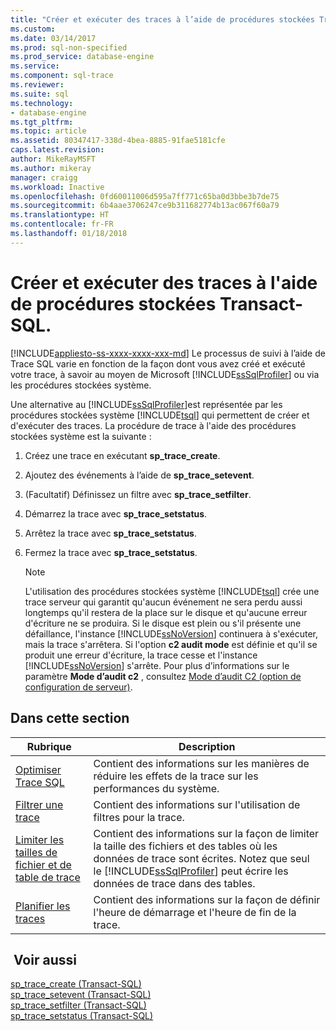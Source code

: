 ```yaml
---
title: "Créer et exécuter des traces à l’aide de procédures stockées Transact-SQL | Microsoft Docs"
ms.custom: 
ms.date: 03/14/2017
ms.prod: sql-non-specified
ms.prod_service: database-engine
ms.service: 
ms.component: sql-trace
ms.reviewer: 
ms.suite: sql
ms.technology:
- database-engine
ms.tgt_pltfrm: 
ms.topic: article
ms.assetid: 80347417-338d-4bea-8885-91fae5181cfe
caps.latest.revision: 
author: MikeRayMSFT
ms.author: mikeray
manager: craigg
ms.workload: Inactive
ms.openlocfilehash: 0fd60011006d595a7ff771c65ba0d3bbe3b7de75
ms.sourcegitcommit: 6b4aae3706247ce9b311682774b13ac067f60a79
ms.translationtype: HT
ms.contentlocale: fr-FR
ms.lasthandoff: 01/18/2018
---
```

# <a name="create-and-run-traces-using-transact-sql-stored-procedures"></a>Créer et exécuter des traces à l'aide de procédures stockées Transact-SQL.
[!INCLUDE[appliesto-ss-xxxx-xxxx-xxx-md](../../includes/appliesto-ss-xxxx-xxxx-xxx-md.md)] Le processus de suivi à l’aide de Trace SQL varie en fonction de la façon dont vous avez créé et exécuté votre trace, à savoir au moyen de Microsoft [!INCLUDE[ssSqlProfiler](../../includes/sssqlprofiler-md.md)] ou via les procédures stockées système.  
  
 Une alternative au [!INCLUDE[ssSqlProfiler](../../includes/sssqlprofiler-md.md)]est représentée par les procédures stockées système [!INCLUDE[tsql](../../includes/tsql-md.md)] qui permettent de créer et d'exécuter des traces. La procédure de trace à l'aide des procédures stockées système est la suivante :  
  
1.  Créez une trace en exécutant **sp_trace_create**.  
  
2.  Ajoutez des événements à l’aide de **sp_trace_setevent**.  
  
3.  (Facultatif) Définissez un filtre avec **sp_trace_setfilter**.  
  
4.  Démarrez la trace avec **sp_trace_setstatus**.  
  
5.  Arrêtez la trace avec **sp_trace_setstatus**.  
  
6.  Fermez la trace avec **sp_trace_setstatus**.  
  
    > [!NOTE]  
    >  L'utilisation des procédures stockées système [!INCLUDE[tsql](../../includes/tsql-md.md)] crée une trace serveur qui garantit qu'aucun événement ne sera perdu aussi longtemps qu'il restera de la place sur le disque et qu'aucune erreur d'écriture ne se produira. Si le disque est plein ou s'il présente une défaillance, l'instance [!INCLUDE[ssNoVersion](../../includes/ssnoversion-md.md)] continuera à s'exécuter, mais la trace s'arrêtera. Si l'option **c2 audit mode** est définie et qu'il se produit une erreur d'écriture, la trace cesse et l'instance [!INCLUDE[ssNoVersion](../../includes/ssnoversion-md.md)] s'arrête. Pour plus d’informations sur le paramètre **Mode d’audit c2** , consultez [Mode d’audit C2 (option de configuration de serveur)](../../database-engine/configure-windows/c2-audit-mode-server-configuration-option.md).  
  
## <a name="in-this-section"></a>Dans cette section  
  
|Rubrique|Description|  
|-----------|-----------------|  
|[Optimiser Trace SQL](../../relational-databases/sql-trace/optimize-sql-trace.md)|Contient des informations sur les manières de réduire les effets de la trace sur les performances du système.|  
|[Filtrer une trace](../../relational-databases/sql-trace/filter-a-trace.md)|Contient des informations sur l'utilisation de filtres pour la trace.|  
|[Limiter les tailles de fichier et de table de trace](../../relational-databases/sql-trace/limit-trace-file-and-table-sizes.md)|Contient des informations sur la façon de limiter la taille des fichiers et des tables où les données de trace sont écrites. Notez que seul le [!INCLUDE[ssSqlProfiler](../../includes/sssqlprofiler-md.md)] peut écrire les données de trace dans des tables.|  
|[Planifier les traces](../../relational-databases/sql-trace/schedule-traces.md)|Contient des informations sur la façon de définir l'heure de démarrage et l'heure de fin de la trace.|  
  
## <a name="see-also"></a> Voir aussi  
 [sp_trace_create &#40;Transact-SQL&#41;](../../relational-databases/system-stored-procedures/sp-trace-create-transact-sql.md)   
 [sp_trace_setevent &#40;Transact-SQL&#41;](../../relational-databases/system-stored-procedures/sp-trace-setevent-transact-sql.md)   
 [sp_trace_setfilter &#40;Transact-SQL&#41;](../../relational-databases/system-stored-procedures/sp-trace-setfilter-transact-sql.md)   
 [sp_trace_setstatus &#40;Transact-SQL&#41;](../../relational-databases/system-stored-procedures/sp-trace-setstatus-transact-sql.md)  
  
  
